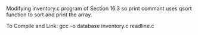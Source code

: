 Modifying inventory.c program of Section 16.3 so print commant uses qsort function to sort and print the array.

To Compile and Link:
gcc -o database inventory.c readline.c